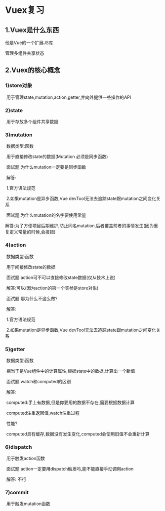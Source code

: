 # Vuex复习

## 1.Vuex是什么东西

他是Vue的一个扩展JS库

管理多组件共享状态



## 2.Vuex的核心概念

### 1)store对象

​	用于管理state,mutation,action,getter,并向外提供一些操作的API

### 2)state

​	用于存放多个组件共享数据

### 3)mutation

​	数据类型:函数

​	用于直接修改state的数据(Mutation 必须是同步函数)

​	面试题:为什么mutation一定要是同步函数

​	解答:

​			1.官方语法规范

​			2.如果mutation是异步函数,Vue devTool无法去追踪state跟mutation之间变化关系

​	面试题:为什么mutation的名字要使用常量

​	解答:为了方便项目后期维护,防止同名mutation,后者覆盖前者的事情发生(因为重复定义常量的时候,会报错)

### 4)action

​	数据类型:函数

​	用于间接修改state的数据

​	面试题:action可不可以直接修改state数据(仅从技术上说)

​	解答:可以(因为action的第一个实参是store对象)

​	面试题:那为什么不这么做?

​	解答:

​			1.官方语法规范

​			2.如果mutation是异步函数,Vue devTool无法去追踪state跟mutation之间变化关系

### 5)getter

​	数据类型:函数

​	相当于是Vue组件中的计算属性,根据state中的数据,计算出一个新值

​	面试题:watch和computed的区别

​	解答:

​			computed:手上有数据,但是你要用的数据不存在,需要根据数据计算

​			computed注重返回值,watch注重过程

​			性能?

​			computed具有缓存,数据没有发生变化,computed会使用旧值不会重新计算

### 6)dispatch

​	用于触发action函数

​	面试题:action一定要用dispatch触发吗,能不能直接手动调用action

​	解答:	不行

### 7)commit

​	用于触发mutation函数

